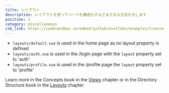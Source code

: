 ```yaml
---
title: レイアウト
description: レイアウトを使ってページを構造化するさまざまな方法を示します
position: 1
category: miscellaneous
csb_link: https://codesandbox.io/embed/github/nuxtlabs/examples/tree/master/miscellaneous/layouts?fontsize=14&hidenavigation=1&module=%2Fpages%2Fprofile.vue&theme=dark&view=editor
---
```


<example-intro></example-intro>

- `layouts/default.vue` is used in the home page as no layout property is defined
- `layouts/auth.vue` is used in the /login page with the `layout` property set to 'auth'
- `layouts/profile.vue` is used in the /profile page the `layout` property set to 'profile'

<base-alert type="next">

Learn more in the Concepts book in the [Views](/docs/2.x/concepts/views) chapter or in the Directory Structure book in the [Layouts](/docs/2.x/directory-structure/layouts) chapter.

</base-alert>

<code-sandbox :src="csb_link"></code-sandbox>
